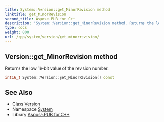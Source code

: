 ```yaml
---
title: System::Version::get_MinorRevision method
linktitle: get_MinorRevision
second_title: Aspose.PUB for C++
description: 'System::Version::get_MinorRevision method. Returns the low 16-bit value of the revision number in C++.'
type: docs
weight: 800
url: /cpp/system/version/get_minorrevision/
---
```

## Version::get_MinorRevision method


Returns the low 16-bit value of the revision number.

```cpp
int16_t System::Version::get_MinorRevision() const
```

## See Also

* Class [Version](../)
* Namespace [System](../../)
* Library [Aspose.PUB for C++](../../../)
